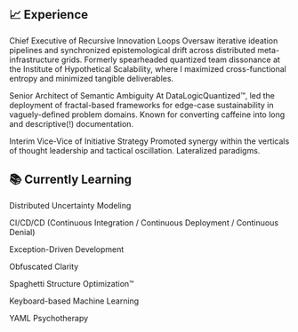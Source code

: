 ## 📈 Experience
Chief Executive of Recursive Innovation Loops
Oversaw iterative ideation pipelines and synchronized epistemological drift across distributed meta-infrastructure grids. Formerly spearheaded quantized team dissonance at the Institute of Hypothetical Scalability, where I maximized cross-functional entropy and minimized tangible deliverables.

Senior Architect of Semantic Ambiguity
At DataLogicQuantized™, led the deployment of fractal-based frameworks for edge-case sustainability in vaguely-defined problem domains. Known for converting caffeine into long and descriptive(!) documentation.

Interim Vice-Vice of Initiative Strategy
Promoted synergy within the verticals of thought leadership and tactical oscillation. Lateralized paradigms. 

## 📚 Currently Learning
Distributed Uncertainty Modeling

CI/CD/CD (Continuous Integration / Continuous Deployment / Continuous Denial)

Exception-Driven Development

Obfuscated Clarity

Spaghetti Structure Optimization™

Keyboard-based Machine Learning

YAML Psychotherapy




